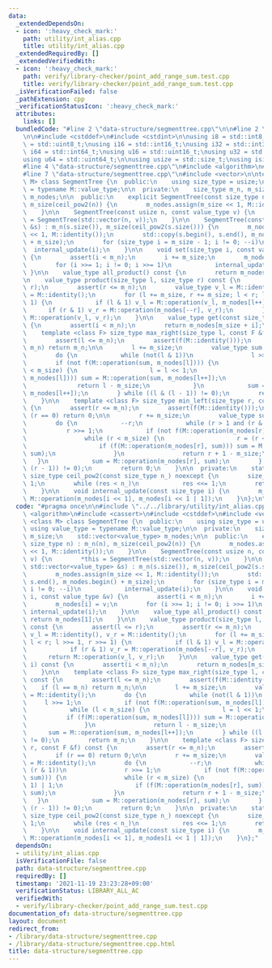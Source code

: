 ```yaml
---
data:
  _extendedDependsOn:
  - icon: ':heavy_check_mark:'
    path: utility/int_alias.cpp
    title: utility/int_alias.cpp
  _extendedRequiredBy: []
  _extendedVerifiedWith:
  - icon: ':heavy_check_mark:'
    path: verify/library-checker/point_add_range_sum.test.cpp
    title: verify/library-checker/point_add_range_sum.test.cpp
  _isVerificationFailed: false
  _pathExtension: cpp
  _verificationStatusIcon: ':heavy_check_mark:'
  attributes:
    links: []
  bundledCode: "#line 2 \"data-structure/segmenttree.cpp\"\n\n#line 2 \"utility/int_alias.cpp\"\
    \n\n#include <cstddef>\n#include <cstdint>\n\nusing i8 = std::int8_t;\nusing u8\
    \ = std::uint8_t;\nusing i16 = std::int16_t;\nusing i32 = std::int32_t;\nusing\
    \ i64 = std::int64_t;\nusing u16 = std::uint16_t;\nusing u32 = std::uint32_t;\n\
    using u64 = std::uint64_t;\n\nusing usize = std::size_t;\nusing isize = std::ptrdiff_t;\n\
    #line 4 \"data-structure/segmenttree.cpp\"\n#include <algorithm>\n#include <cassert>\n\
    #line 7 \"data-structure/segmenttree.cpp\"\n#include <vector>\n\ntemplate <class\
    \ M> class SegmentTree {\n  public:\n    using size_type = usize;\n    using value_type\
    \ = typename M::value_type;\n\n  private:\n    size_type m_n, m_size;\n    std::vector<value_type>\
    \ m_nodes;\n\n  public:\n    explicit SegmentTree(const size_type n) : m_n(n),\
    \ m_size(ceil_pow2(n)) {\n        m_nodes.assign(m_size << 1, M::identity());\n\
    \    }\n\n    SegmentTree(const usize n, const value_type v) {\n        *this\
    \ = SegmentTree(std::vector(n, v));\n    }\n\n    SegmentTree(const std::vector<value_type>\
    \ &s) : m_n(s.size()), m_size(ceil_pow2(s.size())) {\n        m_nodes.assign(m_size\
    \ << 1, M::identity());\n        std::copy(s.begin(), s.end(), m_nodes.begin()\
    \ + m_size);\n        for (size_type i = m_size - 1; i != 0; --i)\n          \
    \  internal_update(i);\n    }\n\n    void set(size_type i, const value_type &v)\
    \ {\n        assert(i < m_n);\n        i += m_size;\n        m_nodes[i] = v;\n\
    \        for (i >>= 1; i != 0; i >>= 1)\n            internal_update(i);\n   \
    \ }\n\n    value_type all_product() const {\n        return m_nodes[1];\n    }\n\
    \n    value_type product(size_type l, size_type r) const {\n        assert(l <=\
    \ r);\n        assert(r <= m_n);\n        value_type v_l = M::identity(), v_r\
    \ = M::identity();\n        for (l += m_size, r += m_size; l < r; l >>= 1, r >>=\
    \ 1) {\n            if (l & 1) v_l = M::operation(v_l, m_nodes[l++]);\n      \
    \      if (r & 1) v_r = M::operation(m_nodes[--r], v_r);\n        }\n        return\
    \ M::operation(v_l, v_r);\n    }\n\n    value_type get(const size_type i) const\
    \ {\n        assert(i < m_n);\n        return m_nodes[m_size + i];\n    }\n\n\
    \    template <class F> size_type max_right(size_type l, const F &f) const {\n\
    \        assert(l <= m_n);\n        assert(f(M::identity()));\n        if (l ==\
    \ m_n) return m_n;\n\n        l += m_size;\n        value_type sum = M::identity();\n\
    \        do {\n            while (not(l & 1))\n                l >>= 1;\n    \
    \        if (not f(M::operation(sum, m_nodes[l]))) {\n                while (l\
    \ < m_size) {\n                    l = l << 1;\n                    if (f(M::operation(sum,\
    \ m_nodes[l]))) sum = M::operation(sum, m_nodes[l++]);\n                }\n  \
    \              return l - m_size;\n            }\n            sum = M::operation(sum,\
    \ m_nodes[l++]);\n        } while ((l & (l - 1)) != 0);\n        return m_n;\n\
    \    }\n\n    template <class F> size_type min_left(size_type r, const F &f) const\
    \ {\n        assert(r <= m_n);\n        assert(f(M::identity()));\n        if\
    \ (r == 0) return 0;\n\n        r += m_size;\n        value_type sum = M::identity();\n\
    \        do {\n            --r;\n            while (r > 1 and (r & 1))\n     \
    \           r >>= 1;\n            if (not f(M::operation(m_nodes[r], sum))) {\n\
    \                while (r < m_size) {\n                    r = (r << 1) | 1;\n\
    \                    if (f(M::operation(m_nodes[r], sum))) sum = M::operation(m_nodes[r--],\
    \ sum);\n                }\n                return r + 1 - m_size;\n         \
    \   }\n            sum = M::operation(m_nodes[r], sum);\n        } while ((r &\
    \ (r - 1)) != 0);\n        return 0;\n    }\n\n  private:\n    static constexpr\
    \ size_type ceil_pow2(const size_type n_) noexcept {\n        size_type res =\
    \ 1;\n        while (res < n_)\n            res <<= 1;\n        return res;\n\
    \    }\n\n    void internal_update(const size_type i) {\n        m_nodes[i] =\
    \ M::operation(m_nodes[i << 1], m_nodes[i << 1 | 1]);\n    }\n};\n"
  code: "#pragma once\n\n#include \"../../library/utility/int_alias.cpp\"\n#include\
    \ <algorithm>\n#include <cassert>\n#include <cstddef>\n#include <vector>\n\ntemplate\
    \ <class M> class SegmentTree {\n  public:\n    using size_type = usize;\n   \
    \ using value_type = typename M::value_type;\n\n  private:\n    size_type m_n,\
    \ m_size;\n    std::vector<value_type> m_nodes;\n\n  public:\n    explicit SegmentTree(const\
    \ size_type n) : m_n(n), m_size(ceil_pow2(n)) {\n        m_nodes.assign(m_size\
    \ << 1, M::identity());\n    }\n\n    SegmentTree(const usize n, const value_type\
    \ v) {\n        *this = SegmentTree(std::vector(n, v));\n    }\n\n    SegmentTree(const\
    \ std::vector<value_type> &s) : m_n(s.size()), m_size(ceil_pow2(s.size())) {\n\
    \        m_nodes.assign(m_size << 1, M::identity());\n        std::copy(s.begin(),\
    \ s.end(), m_nodes.begin() + m_size);\n        for (size_type i = m_size - 1;\
    \ i != 0; --i)\n            internal_update(i);\n    }\n\n    void set(size_type\
    \ i, const value_type &v) {\n        assert(i < m_n);\n        i += m_size;\n\
    \        m_nodes[i] = v;\n        for (i >>= 1; i != 0; i >>= 1)\n           \
    \ internal_update(i);\n    }\n\n    value_type all_product() const {\n       \
    \ return m_nodes[1];\n    }\n\n    value_type product(size_type l, size_type r)\
    \ const {\n        assert(l <= r);\n        assert(r <= m_n);\n        value_type\
    \ v_l = M::identity(), v_r = M::identity();\n        for (l += m_size, r += m_size;\
    \ l < r; l >>= 1, r >>= 1) {\n            if (l & 1) v_l = M::operation(v_l, m_nodes[l++]);\n\
    \            if (r & 1) v_r = M::operation(m_nodes[--r], v_r);\n        }\n  \
    \      return M::operation(v_l, v_r);\n    }\n\n    value_type get(const size_type\
    \ i) const {\n        assert(i < m_n);\n        return m_nodes[m_size + i];\n\
    \    }\n\n    template <class F> size_type max_right(size_type l, const F &f)\
    \ const {\n        assert(l <= m_n);\n        assert(f(M::identity()));\n    \
    \    if (l == m_n) return m_n;\n\n        l += m_size;\n        value_type sum\
    \ = M::identity();\n        do {\n            while (not(l & 1))\n           \
    \     l >>= 1;\n            if (not f(M::operation(sum, m_nodes[l]))) {\n    \
    \            while (l < m_size) {\n                    l = l << 1;\n         \
    \           if (f(M::operation(sum, m_nodes[l]))) sum = M::operation(sum, m_nodes[l++]);\n\
    \                }\n                return l - m_size;\n            }\n      \
    \      sum = M::operation(sum, m_nodes[l++]);\n        } while ((l & (l - 1))\
    \ != 0);\n        return m_n;\n    }\n\n    template <class F> size_type min_left(size_type\
    \ r, const F &f) const {\n        assert(r <= m_n);\n        assert(f(M::identity()));\n\
    \        if (r == 0) return 0;\n\n        r += m_size;\n        value_type sum\
    \ = M::identity();\n        do {\n            --r;\n            while (r > 1 and\
    \ (r & 1))\n                r >>= 1;\n            if (not f(M::operation(m_nodes[r],\
    \ sum))) {\n                while (r < m_size) {\n                    r = (r <<\
    \ 1) | 1;\n                    if (f(M::operation(m_nodes[r], sum))) sum = M::operation(m_nodes[r--],\
    \ sum);\n                }\n                return r + 1 - m_size;\n         \
    \   }\n            sum = M::operation(m_nodes[r], sum);\n        } while ((r &\
    \ (r - 1)) != 0);\n        return 0;\n    }\n\n  private:\n    static constexpr\
    \ size_type ceil_pow2(const size_type n_) noexcept {\n        size_type res =\
    \ 1;\n        while (res < n_)\n            res <<= 1;\n        return res;\n\
    \    }\n\n    void internal_update(const size_type i) {\n        m_nodes[i] =\
    \ M::operation(m_nodes[i << 1], m_nodes[i << 1 | 1]);\n    }\n};"
  dependsOn:
  - utility/int_alias.cpp
  isVerificationFile: false
  path: data-structure/segmenttree.cpp
  requiredBy: []
  timestamp: '2021-11-19 23:23:28+09:00'
  verificationStatus: LIBRARY_ALL_AC
  verifiedWith:
  - verify/library-checker/point_add_range_sum.test.cpp
documentation_of: data-structure/segmenttree.cpp
layout: document
redirect_from:
- /library/data-structure/segmenttree.cpp
- /library/data-structure/segmenttree.cpp.html
title: data-structure/segmenttree.cpp
---
```

